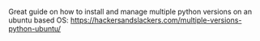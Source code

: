 Great guide on how to install and manage multiple python versions on an ubuntu based OS:
https://hackersandslackers.com/multiple-versions-python-ubuntu/
